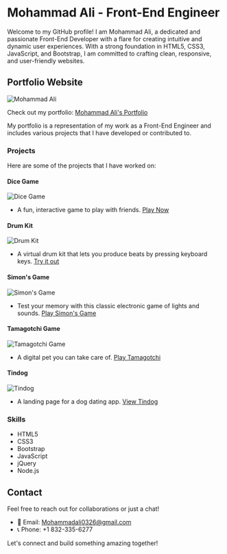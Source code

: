 # Mohammad Ali - Front-End Engineer

Welcome to my GitHub profile! I am Mohammad Ali, a dedicated and passionate Front-End Developer with a flare for creating intuitive and dynamic user experiences. With a strong foundation in HTML5, CSS3, JavaScript, and Bootstrap, I am committed to crafting clean, responsive, and user-friendly websites.

## Portfolio Website

![Mohammad Ali](https://alidevep01.github.io/myPortfolio-/path-to-image/my-pic3.png)

Check out my portfolio: [Mohammad Ali's Portfolio](https://alidevep01.github.io/myPortfolio-/)

My portfolio is a representation of my work as a Front-End Engineer and includes various projects that I have developed or contributed to.

### Projects

Here are some of the projects that I have worked on:

#### Dice Game
![Dice Game](https://alidevep01.github.io/myPortfolio-/path-to-image/dice-game.png)
- A fun, interactive game to play with friends. [Play Now](https://alidevep01.github.io/myPortfolio-/diceGame)

#### Drum Kit
![Drum Kit](https://alidevep01.github.io/myPortfolio-/path-to-image/drum-kit.png)
- A virtual drum kit that lets you produce beats by pressing keyboard keys. [Try it out](https://alidevep01.github.io/myPortfolio-/drumKit)

#### Simon's Game
![Simon's Game](https://alidevep01.github.io/myPortfolio-/path-to-image/simons-game.png)
- Test your memory with this classic electronic game of lights and sounds. [Play Simon's Game](https://alidevep01.github.io/myPortfolio-/simonsGame)

#### Tamagotchi Game
![Tamagotchi Game](https://alidevep01.github.io/myPortfolio-/path-to-image/Tamagotchi-game.png)
- A digital pet you can take care of. [Play Tamagotchi](https://alidevep01.github.io/myPortfolio-/TamagotchiGame)

#### Tindog
![Tindog](https://alidevep01.github.io/myPortfolio-/path-to-image/tindog-website.png)
- A landing page for a dog dating app. [View Tindog](https://alidevep01.github.io/myPortfolio-/tindog)

### Skills

- HTML5
- CSS3
- Bootstrap
- JavaScript
- jQuery
- Node.js

## Contact

Feel free to reach out for collaborations or just a chat!

- 📧 Email: [Mohammadali0326@gmail.com](mailto:Mohammadali0326@gmail.com)
- 📞 Phone: +1 832-335-6277

Let's connect and build something amazing together!

